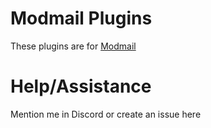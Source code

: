# Modmail Plugins 

These plugins are for [Modmail](https://github.com/modmail-dev/modmail)

# Help/Assistance 

Mention me in Discord or create an issue here

